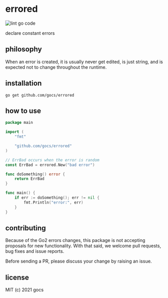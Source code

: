 # errored

![lint go code](https://github.com/gocs/errored/actions/workflows/lint.yml/badge.svg)

declare constant errors

## philosophy

When an error is created, it is usually never get edited, is just string, and is expected not to change throughout the runtime.

## installation

```
go get github.com/gocs/errored
```

## how to use

```go
package main

import (
	"fmt"

	"github.com/gocs/errored"
)

// ErrBad occurs when the error is random
const ErrBad = errored.New("bad error")

func doSomething() error {
	return ErrBad
}

func main() {
	if err := doSomething(); err != nil {
		fmt.Println("error:", err)
	}
}

```

## contributing

Because of the Go2 errors changes, this package is not accepting proposals for new functionality. With that said, we welcome pull requests, bug fixes and issue reports. 

Before sending a PR, please discuss your change by raising an issue.

## license

MIT (c) 2021 gocs